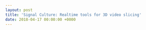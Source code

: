 ```yaml
---
layout: post
title: 'Signal Culture: Realtime tools for 3D video slicing'
date: 2018-04-17 00:00:00 +0000
---
```

